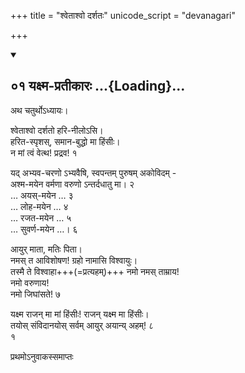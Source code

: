+++
title = "श्वेताश्वो दर्शतः"
unicode_script = "devanagari"

+++

<div class="js_include" includetitle="true" newlevelforh1="2" unfilled url="/vedAH_sAma/jaiminIyam/brAhmaNam/jaiminiya-upaniShad-brAhmaNam/04/01/">
<details open><summary><h2>०१ यक्ष्म-प्रतीकारः ...{Loading}...</h2></summary>



अथ चतुर्थोऽध्यायः।

श्वेताश्वो दर्शतो हरि-नीलोऽसि।  
हरित-स्पृशस्, समान-बुद्धो मा हिंसीः।  
न मां त्वं वेत्थ! प्रद्रव! १   

यद् अभ्यव-चरणो ऽभ्यवैषि, स्वपन्तम् पुरुषम् अकोविदम् -  
अश्म-मयेन वर्मणा वरुणो ऽन्तर्दधातु मा। २   
… अयस्-मयेन … ३   
… लोह-मयेन … ४   
… रजत-मयेन … ५   
… सुवर्ण-मयेन …। ६   

आयुर् माता, मतिः पिता।  
नमस् त आविशोषण! ग्रहो नामासि विश्वायुः।  
तस्मै ते विश्वाहा+++(=प्रत्यहम्)+++ नमो नमस् ताम्राय!  
नमो वरुणाय!  
नमो जिघांसते! ७   

यक्ष्म राजन् मा मां हिंसीः! राजन् यक्ष्म मा हिंसीः।  
तयोस् संविदानयोस् सर्वम् आयुर् अयान्य् अहम्! ८   
१   


प्रथमोऽनुवाकस्समाप्तः 

</details>
</div>
